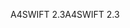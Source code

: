 <span data-ttu-id="c1458-101">A4SWIFT 2.3</span><span class="sxs-lookup"><span data-stu-id="c1458-101">A4SWIFT 2.3</span></span>